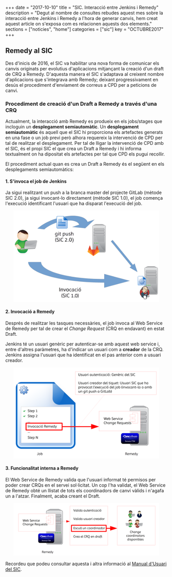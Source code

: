 +++
date        = "2017-10-10"
title       = "SIC. Interacció entre Jenkins i Remedy"
description = "Degut al nombre de consultes rebudes aquest mes sobre la interacció entre Jenkins i Remedy a l'hora de generar canvis, hem creat aquest article on s'exposa com es relacionen aquests dos elements."
sections    = ["noticies", "home"]
categories  = ["sic"]
key         = "OCTUBRE2017"
+++

## Remedy al SIC

Des d'inicis de 2016, el SIC va habilitar una nova forma de comunicar els canvis originats per evolutius d'aplicacions mitjançant la creació d'un draft de CRQ a Remedy. D'aquesta manera el SIC s'adaptava al creixent nombre d'aplicacions que s'integrava amb Remedy; deixant progressivament en desús el procediment d'enviament de correus a CPD per a peticions de canvi.

### Procediment de creació d'un Draft a Remedy a través d'una CRQ

Actualment, la interacció amb Remedy es produeix en els jobs/stages que incloguin un **desplegament semiautomàtic**. Un **desplegament semiautomàtic** és aquell que el SIC hi proporciona els artefactes generats en una fase o un job previ però alhora requereix la intervenció de CPD per tal de realitzar el desplegament. Per tal de lligar la intervenció de CPD amb el SIC, és el propi SIC el que crea un Draft a Remedy i hi informa textualment on ha dipositat els artefactes per tal que CPD els pugui recollir.

El procediment actual quan es crea un Draft a Remedy és el següent en els desplegaments semiautomàtics:

#### 1. S'invoca el job de Jenkins

Ja sigui realitzant un push a la branca master del projecte GitLab (mètode SIC 2.0), ja sigui invocant-lo directament (mètode SIC 1.0), el job comença l'execució identificant l'usuari que ha disparat l'execució del job.

<div style="width:90%;margin:0 auto;"><img src="/images/news/invocacioJobs.png" alt="Invocació de Jobs al SIC" title="Invocació de Jobs al SIC"></img></div>

#### 2. Invocació a Remedy

Després de realitzar les tasques necessàries, el job invoca al Web Service de Remedy per tal de crear el *Change Request* (CRQ en endavant) en estat Draft.

Jenkins té un usuari genèric per autenticar-se amb aquest web service i, entre d'altres paràmetres, ha d'indicar un usuari com a **creador** de la CRQ. Jenkins assigna l'usuari que ha identificat en el pas anterior com a usuari creador.

<div style="width:90%;margin:0 auto;"><img src="/images/news/InvocacioWSRemedy.png" alt="Invocació al Web Service de Remedy" title="Invocació al Web Service de Remedy"></img></div>

#### 3. Funcionalitat interna a Remedy

El Web Service de Remedy valida que l'usuari informat té permisos per poder crear CRQs en el servei sol·licitat. Un cop l'ha validat, el Web Service de Remedy obté un llistat de tots els coordinadors de canvi vàlids i n'agafa un a l'atzar. Finalment, acaba creant el Draft.

<div style="width:90%;margin:0 auto;"><img src="/images/news/tasquesWSRemedy.png" alt="Tasques internes del WS de Remedy" title="Tasques internes del WS de Remedy"></img></div>

Recordeu que podeu consultar aquesta i altra informació al [Manual d'Usuari del SIC](http://canigo.ctti.gencat.cat/related/sic/2.0/manual-usuari.pdf).

